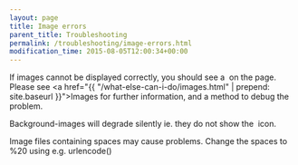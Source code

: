 ```yaml
---
layout: page
title: Image errors
parent_title: Troubleshooting
permalink: /troubleshooting/image-errors.html
modification_time: 2015-08-05T12:00:34+00:00
---
```


If images cannot be displayed correctly, you should see a <img alt="" src="files/images/no_img2.gif" /> on the page. 
Please see <a href="{{ "/what-else-can-i-do/images.html" | prepend: site.baseurl }}">Images</a> 
for further information, and a method to debug the problem.

Background-images will degrade silently ie. they do not show the <img alt="" src="files/images/no_img2.gif" /> icon.

Image files containing spaces may cause problems. Change the spaces to %20 using e.g. urlencode()

